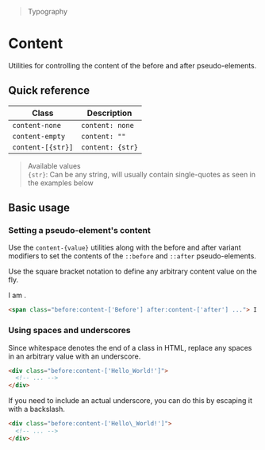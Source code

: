 > Typography

# Content
Utilities for controlling the content of the before and after pseudo-elements.

## Quick reference

| Class             | Description      |
| ----------------- | ---------------- |
| `content-none`    | `content: none`  |
| `content-empty`   | `content: ""`    |
| `content-[{str}]` | `content: {str}` |

> Available values <br />
> `{str}`: Can be any string, will usually contain single-quotes as seen in the examples below

## Basic usage
### Setting a pseudo-element's content
Use the `content-{value}` utilities along with the before and after variant modifiers
to set the contents of the `::before` and `::after` pseudo-elements.

Use the square bracket notation to define any arbitrary content value on the fly.

<container>
  <div class="text-center">
    <span class="before:content-['Before'] after:content-['after'] before:pd-text-indigo-400 after:pd-text-indigo-400"> I am </span>.
  </div>
</container>

```html
<span class="before:content-['Before'] after:content-['after'] ..."> I am </span>
```

### Using spaces and underscores
Since whitespace denotes the end of a class in HTML, replace any spaces in an arbitrary value with an underscore.

<container>
  <div class="text-center">
    <span class="before:content-['Hello_World!']"></span>
  </div>
</container>

```html
<div class="before:content-['Hello_World!']">
  <!-- ... -->
</div>
```

If you need to include an actual underscore, you can do this by escaping it with a backslash.
<container>
  <div class="text-center">
    <span class="before:content-['Hello\_World!']"></span>
  </div>
</container>

```html
<div class="before:content-['Hello\_World!']">
  <!-- ... -->
</div>
```

